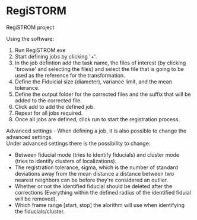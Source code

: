 # RegiSTORM
RegiSTROM project


Using the software: 
1. Run RegiSTROM.exe
2. Start defining jobs by clicking '+'.
3. In the job defintion add the task name, the files of interest (by clicking 'browse' and selecting the files) and select the file that is going to be used as the reference for the transformation.
5. Define the Fiduicial size (diameter), variance limit, and the mean tolerance. 
6. Define the output folder for the corrected files and the suffix that will be added to the corrected file.
7. Click add to add the defined job.
8. Repeat for all jobs required. 
9. Once all jobs are defined, click run to start the registration process.

Advanced settings - When defining a job, it is also possible to change the advanced settings.  
Under advanced settings there is the possibility to change:
- Between fiducial mode (tries to identify fiducials) and cluster mode (tries to identify clusters of localizations). 
- The registration tolerance, sigma, which is the number of standard deviations away from the mean distance a distance between two nearest neighbors can be before they're considered an outlier. 
- Whether or not the identified fiducial should be deleted after the corrections (Everything within the defined radius of the identified fiduial will be removed).
- Which frame range [start, stop] the alorithm will use when identifying the fiducials/cluster.

